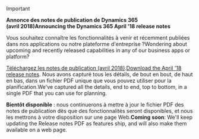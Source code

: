 > [!IMPORTANT]
> <span data-ttu-id="8bb78-101">**Annonce des notes de publication de Dynamics 365 (avril 2018)**</span><span class="sxs-lookup"><span data-stu-id="8bb78-101">**Announcing the Dynamics 365 April '18 release notes**</span></span>
>
> <span data-ttu-id="8bb78-102">Vous souhaitez connaître les fonctionnalités à venir et récemment publiées dans nos applications ou notre plateforme d'entreprise ?</span><span class="sxs-lookup"><span data-stu-id="8bb78-102">Wondering about upcoming and recently released capabilities in any of our business apps or platform?</span></span>
>
> <span data-ttu-id="8bb78-103">[Téléchargez les notes de publication (avril 2018)](https://go.microsoft.com/fwlink/?linkid=870424).</span><span class="sxs-lookup"><span data-stu-id="8bb78-103">[Download the April '18 release notes](https://go.microsoft.com/fwlink/?linkid=870424).</span></span> <span data-ttu-id="8bb78-104">Nous avons capturé tous les détails, de bout en bout, de haut en bas, dans un fichier PDF unique que vous pouvez utiliser pour la planification.</span><span class="sxs-lookup"><span data-stu-id="8bb78-104">We've captured all the details, end to end, top to bottom, in a single PDF that you can use for planning.</span></span>  
>
> <span data-ttu-id="8bb78-105">**Bientôt disponible** : nous continuerons à mettre à jour le fichier PDF des notes de publication dès que des fonctionnalités seront disponibles, et nous les mettrons à votre disposition sur une page Web.</span><span class="sxs-lookup"><span data-stu-id="8bb78-105">**Coming soon**: We'll keep updating the Release notes PDF as features ship, and will also make them available on a web page.</span></span> 
